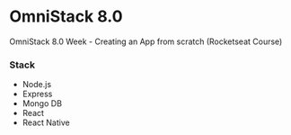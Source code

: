 # OmniStack 8.0
OmniStack 8.0 Week - Creating an App from scratch (Rocketseat Course)

### Stack

- Node.js
- Express
- Mongo DB
- React
- React Native